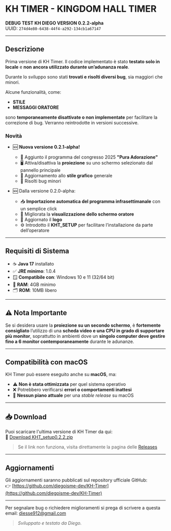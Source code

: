 # KH TIMER - KINGDOM HALL TIMER

**DEBUG TEST KH DIEGO VERSION 0.2.2-alpha**  
UUID: `274d4e80-6438-44f4-a292-134cb1a67147`

---

## Descrizione

Prima versione di KH Timer. Il codice implementato è stato **testato solo in locale** e **non ancora utilizzato durante un’adunanza reale**.

Durante lo sviluppo sono stati **trovati e risolti diversi bug**, sia maggiori che minori.

Alcune funzionalità, come:

- **STILE**
- **MESSAGGI ORATORE**

sono **temporaneamente disattivate o non implementate** per facilitare la correzione di bug. Verranno reintrodotte in versioni successive.

### Novità

- 🆕 **Nuova versione 0.2.1-alpha!**
  - 📄 Aggiunto il programma del congresso 2025 **"Pura Adorazione"**
  - 🖥️ Attiva/disattiva la **proiezione** su uno schermo selezionato dal pannello principale
  - 🎨 Aggiornamento allo **stile grafico** generale
  - 🐞 Risolti bug minori

- 🆕 Dalla versione 0.2.0-alpha:
  - 📥 **Importazione automatica del programma infrasettimanale** con un semplice click  
  - 🎥 Migliorata la **visualizzazione dello schermo oratore**  
  - 🔁 Aggiornato il **logo**  
  - ⚙️ Introdotto il **KHT_SETUP** per facilitare l’installazione da parte dell’operatore  

---

## Requisiti di Sistema

- ☕ **Java 17** installato  
- ✅ **JRE minimo**: 1.0.4  
- 🪟 **Compatibile con**: Windows 10 e 11 (32/64 bit)  
- 💾 **RAM**: 4GB minimo  
- 🗂️ **ROM**: 10MB libero  

---

## ⚠️ Nota Importante

Se si desidera usare la **proiezione su un secondo schermo**, è **fortemente consigliato** l’utilizzo di una **scheda video e una CPU in grado di supportare più monitor**, soprattutto in ambienti dove un **singolo computer deve gestire fino a 6 monitor contemporaneamente** durante le adunanze.

---

## Compatibilità con macOS

KH Timer può essere eseguito anche su **macOS**, ma:

- ⚠️ **Non è stata ottimizzata** per quel sistema operativo  
- ❌ Potrebbero verificarsi **errori o comportamenti inattesi**  
- 🛑 **Nessun piano attuale** per una *stable release* su macOS  

---

## 📥 Download

Puoi scaricare l'ultima versione di KH Timer da qui:  
🔗 [Download KHT_setup0.2.2.zip](https://github.com/diegoisme-dev/KH-Timer/archive/refs/tags/0.2.2-alpha.zip)

> Se il link non funziona, visita direttamente la pagina delle [Releases](https://github.com/diegoisme-dev/KH-Timer/releases)

---

## Aggiornamenti

Gli aggiornamenti saranno pubblicati sul repository ufficiale GitHub:  
👉 [https://github.com/diegoisme-dev/KH-Timer](https://github.com/diegoisme-dev/KH-Timer)

---

Per segnalare bug o richiedere miglioramenti si prega di scrivere a questa email: diesse912@gmail.com  
> *Sviluppato e testato da Diego.*
